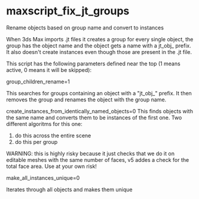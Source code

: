# maxscript_fix_jt_groups
Rename objects based on group name and convert to instances

When 3ds Max imports .jt files it creates a group for every single object, the group has the object name and the object gets a name with a  jt_obj_ prefix. 
It also doesn't create instances even though those are present in the .jt file.

This script has the following parameters defined near the top (1 means active, 0 means it will be skipped):


group_children_rename=1

This searches for groups containing an object with a "jt_obj_" prefix. It then removes the group and renames the object with the group name.

create_instances_from_identically_named_objects=0
This finds objects with the same name and converts them to be instances of the first one. 
Two different algoritms for this one:
1. do this across the entire scene
2. do this per group

WARNING: this is highly risky because it just checks that we do it on editable meshes with the same number of faces, v5 addes a check for the total face area. Use at your own risk!


make_all_instances_unique=0

Iterates through all objects and makes them unique
